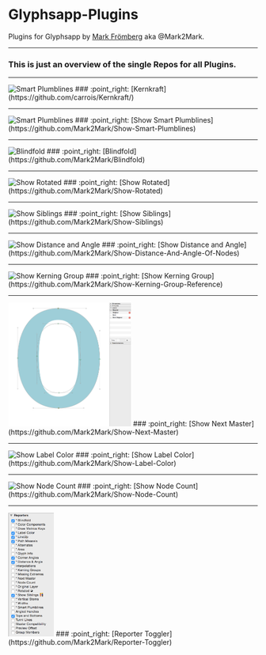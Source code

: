 # Glyphsapp-Plugins

Plugins for Glyphsapp by [Mark Frömberg](http://www.markfromberg.com/) aka @Mark2Mark.


---
### This is just an overview of the single Repos for all Plugins.

---
<img src="https://raw.githubusercontent.com/carrois/Kernkraft/master/Kernkraft%2001.png" alt="Smart Plumblines" height="450 px">
### :point_right: [Kernkraft](https://github.com/carrois/Kernkraft/)

---
<img src="https://raw.githubusercontent.com/Mark2Mark/Glyphsapp-Plugins/Screenshots/Screenshots/SmartPlumblines/SmPlL%2012.png?raw=true" alt="Smart Plumblines" height="250 px">
### :point_right: [Show Smart Plumblines](https://github.com/Mark2Mark/Show-Smart-Plumblines)

---
<img src="https://raw.githubusercontent.com/Mark2Mark/Glyphsapp-Plugins/11561cf20d110e314943e6294edf47defbdb73bc/Screenshots/UncoverXHeight/UcXh%2001.png?raw=true" alt="Blindfold" height="250 px">
### :point_right: [Blindfold](https://github.com/Mark2Mark/Blindfold)

---
<img src="https://github.com/Mark2Mark/Glyphsapp-Plugins/raw/Screenshots/ShowRotated/Screenshots/ShowRotated03_Mark-Froemberg.gif?raw=true" alt="Show Rotated" height="250 px">
### :point_right: [Show Rotated](https://github.com/Mark2Mark/Show-Rotated)

---
<img src="https://github.com/Mark2Mark/Glyphsapp-Plugins/raw/Screenshots/ShowSiblings/Screenshots/screencapDemoFont.gif?raw=true" alt="Show Siblings" height="250 px">
### :point_right: [Show Siblings](https://github.com/Mark2Mark/Show-Siblings)

---
<img src="https://raw.githubusercontent.com/Mark2Mark/Show-Distance-And-Angle-Of-Nodes/master/Screenshots/Distance_And_Angle_01.png?raw=true" alt="Show Distance and Angle" height="250 px">
### :point_right: [Show Distance and Angle](https://github.com/Mark2Mark/Show-Distance-And-Angle-Of-Nodes)

---
<img src="https://raw.githubusercontent.com/Mark2Mark/Show-Kerning-Group-Reference/12fd9ffaa0447f742dabce60a407ece582e1d6b2/Screenshots/KGR%2001.png?raw=true" alt="Show Kerning Group" height="250 px">
### :point_right: [Show Kerning Group](https://github.com/Mark2Mark/Show-Kerning-Group-Reference)

---
<img src="https://raw.githubusercontent.com/DeutschMark/Show-Next-Master/master/Screenshots/Show%20Next%20Master%2001.png?raw=true" alt="Show Next Master" height="250 px">
### :point_right: [Show Next Master](https://github.com/Mark2Mark/Show-Next-Master)

---
<img src="https://raw.githubusercontent.com/Mark2Mark/Show-Label-Color/d054d4d05d6f16b2be49f055f2b06b27725b81c8/Screenshots/Show%20Label%20Color%2001.png?raw=true" alt="Show Label Color" height="250 px">
### :point_right: [Show Label Color](https://github.com/Mark2Mark/Show-Label-Color)

---
<img src="https://github.com/Mark2Mark/Glyphsapp-Plugins/raw/Screenshots/ShowNodeCount/Screenshots/ShowNodeCount_Mark-Froemberg.gif?raw=true" alt="Show Node Count" height="250 px">
### :point_right: [Show Node Count](https://github.com/Mark2Mark/Show-Node-Count)

---
<img src="https://github.com/Mark2Mark/Reporter-Toggler/raw/master/Screenshots/ReporterToggler%2001.png" alt="Reporter Toggler" height="250 px">
### :point_right: [Reporter Toggler](https://github.com/Mark2Mark/Reporter-Toggler)
